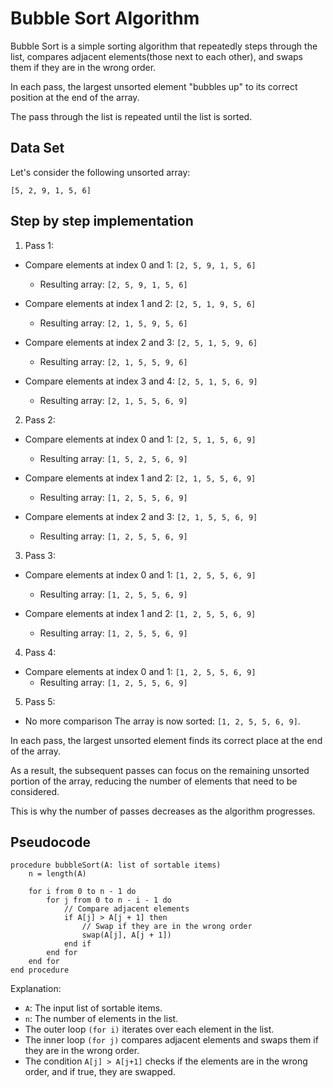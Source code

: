 # Bubble Sort Algorithm

Bubble Sort is a simple sorting algorithm that repeatedly steps through the list, compares adjacent elements(those next to each other), and swaps them if they are in the wrong order.

In each pass, the largest unsorted element "bubbles up" to its correct position at the end of the array.

The pass through the list is repeated until the list is sorted.

## Data Set

Let's consider the following unsorted array:

```plaintext
[5, 2, 9, 1, 5, 6]
```

## Step by step implementation

1. Pass 1:
- Compare elements at index 0 and 1: `[2, 5, 9, 1, 5, 6]`
    -  Resulting array: `[2, 5, 9, 1, 5, 6]`

- Compare elements at index 1 and 2: `[2, 5, 1, 9, 5, 6]`
    -  Resulting array: `[2, 1, 5, 9, 5, 6]`

- Compare elements at index 2 and 3: `[2, 5, 1, 5, 9, 6]`
   -  Resulting array: `[2, 1, 5, 5, 9, 6]`

- Compare elements at index 3 and 4: `[2, 5, 1, 5, 6, 9]`
  -  Resulting array: `[2, 1, 5, 5, 6, 9]`

2. Pass 2:
- Compare elements at index 0 and 1: `[2, 5, 1, 5, 6, 9]`
    - Resulting array: `[1, 5, 2, 5, 6, 9]`

- Compare elements at index 1 and 2: `[2, 1, 5, 5, 6, 9]`
    - Resulting array: `[1, 2, 5, 5, 6, 9]`

- Compare elements at index 2 and 3: `[2, 1, 5, 5, 6, 9]`
    - Resulting array: `[1, 2, 5, 5, 6, 9]`


3. Pass 3:
- Compare elements at index 0 and 1: `[1, 2, 5, 5, 6, 9]`
    - Resulting array: `[1, 2, 5, 5, 6, 9]`

- Compare elements at index 1 and 2: `[1, 2, 5, 5, 6, 9]`
    - Resulting array: `[1, 2, 5, 5, 6, 9]`

4. Pass 4:
- Compare elements at index 0 and 1: `[1, 2, 5, 5, 6, 9]`
    - Resulting array: `[1, 2, 5, 5, 6, 9]`

5. Pass 5:
- No more comparison
The array is now sorted: `[1, 2, 5, 5, 6, 9]`.


In each pass, the largest unsorted element finds its correct place at the end of the array. 

As a result, the subsequent passes can focus on the remaining unsorted portion of the array, reducing the number of elements that need to be considered. 

This is why the number of passes decreases as the algorithm progresses.

## Pseudocode

```plaintext
procedure bubbleSort(A: list of sortable items)
    n = length(A)
    
    for i from 0 to n - 1 do
        for j from 0 to n - i - 1 do
            // Compare adjacent elements
            if A[j] > A[j + 1] then
                // Swap if they are in the wrong order
                swap(A[j], A[j + 1])
            end if
        end for
    end for
end procedure
```
Explanation:

- `A`: The input list of sortable items.
- `n`: The number of elements in the list.
- The outer loop `(for i)` iterates over each element in the list.
- The inner loop `(for j)` compares adjacent elements and swaps them if they are in the wrong order.
- The condition `A[j] > A[j+1]` checks if the elements are in the wrong order, and if true, they are swapped.
